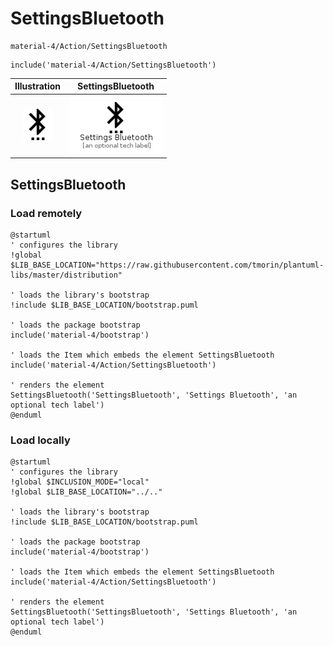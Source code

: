# SettingsBluetooth


```text
material-4/Action/SettingsBluetooth
```

```text
include('material-4/Action/SettingsBluetooth')
```



| Illustration | SettingsBluetooth |
| :---: | :---: |
| ![illustration for Illustration](../../material-4/Action/SettingsBluetooth.png) | ![illustration for SettingsBluetooth](../../material-4/Action/SettingsBluetooth.Local.png) |




## SettingsBluetooth

### Load remotely
```plantuml
@startuml
' configures the library
!global $LIB_BASE_LOCATION="https://raw.githubusercontent.com/tmorin/plantuml-libs/master/distribution"

' loads the library's bootstrap
!include $LIB_BASE_LOCATION/bootstrap.puml

' loads the package bootstrap
include('material-4/bootstrap')

' loads the Item which embeds the element SettingsBluetooth
include('material-4/Action/SettingsBluetooth')

' renders the element
SettingsBluetooth('SettingsBluetooth', 'Settings Bluetooth', 'an optional tech label')
@enduml
```

### Load locally
```plantuml
@startuml
' configures the library
!global $INCLUSION_MODE="local"
!global $LIB_BASE_LOCATION="../.."

' loads the library's bootstrap
!include $LIB_BASE_LOCATION/bootstrap.puml

' loads the package bootstrap
include('material-4/bootstrap')

' loads the Item which embeds the element SettingsBluetooth
include('material-4/Action/SettingsBluetooth')

' renders the element
SettingsBluetooth('SettingsBluetooth', 'Settings Bluetooth', 'an optional tech label')
@enduml
```


